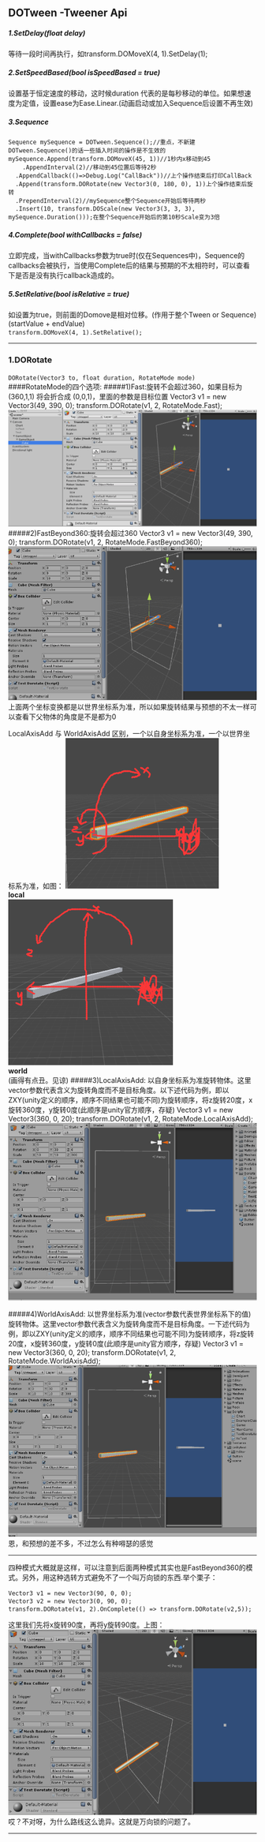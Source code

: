 ## DOTween -Tweener Api
##### 1.SetDelay(float delay)
等待一段时间再执行，如transform.DOMoveX(4, 1).SetDelay(1);
##### 2.SetSpeedBased(bool isSpeedBased = true)  
设置基于恒定速度的移动，这时候duration 代表的是每秒移动的单位。如果想速度为定值，设置ease为Ease.Linear.(动画启动或加入Sequence后设置不再生效)
##### 3.Sequence

    Sequence mySequence = DOTween.Sequence();//重点，不新建DOTween.Sequence()的话一些插入时间的操作是不生效的
    mySequence.Append(transform.DOMoveX(45, 1))//1秒内x移动到45
		.AppendInterval(2)//移动到45位置后等待2秒
      .AppendCallback(()=>Debug.Log("CallBack"))//上个操作结束后打印CallBack
      .Append(transform.DORotate(new Vector3(0, 180, 0), 1))上个操作结束后旋转
      .PrependInterval(2)//mySequence整个Sequence开始后等待两秒
      .Insert(10, transform.DOScale(new Vector3(3, 3, 3), mySequence.Duration()));在整个Sequence开始后的第10秒Scale变为3倍

##### 4.Complete(bool withCallbacks = false)  
立即完成，当withCallbacks参数为true时(仅在Sequences中)，Sequence的callbacks会被执行，当使用Complete后的结果与预期的不太相符时，可以查看下是否是没有执行callback造成的。  
##### 5.SetRelative(bool isRelative = true)  
如设置为true，则前面的Domove是相对位移。(作用于整个Tween or Sequence)(startValue + endValue)  
`transform.DOMoveX(4, 1).SetRelative();`

---
### 1.DORotate
`DORotate(Vector3 to, float duration, RotateMode mode)`  
####RotateMode的四个选项:
#####1)Fast:旋转不会超过360，如果目标为 (360,1,1)  将会折合成 (0,0,1)，里面的参数是目标位置
	Vector3 v1 = new Vector3(49, 390, 0);
	transform.DORotate(v1, 2, RotateMode.Fast);
![](pic/1.gif)
#####2)FastBeyond360:旋转会超过360
	Vector3 v1 = new Vector3(49, 390, 0);
	transform.DORotate(v1, 2, RotateMode.FastBeyond360);
![](pic/2.gif)
上面两个坐标变换都是以世界坐标系为准，所以如果旋转结果与预想的不太一样可以查看下父物体的角度是不是都为0

LocalAxisAdd 与 WorldAxisAdd 区别，一个以自身坐标系为准，一个以世界坐标系为准，如图：
![](pic/3.png)  
**local**  
![](pic/4.png)  
**world**  
(画得有点丑。见谅)
#####3)LocalAxisAdd: 以自身坐标系为准旋转物体。这里vector参数代表含义为旋转角度而不是目标角度。以下述代码为例，即以ZXY(unity定义的顺序，顺序不同结果也可能不同)为旋转顺序，将z旋转20度，x旋转360度，y旋转0度(此顺序是unity官方顺序，存疑)
    Vector3 v1 = new Vector3(360, 0, 20);
    transform.DORotate(v1, 2, RotateMode.LocalAxisAdd);
![](pic/5.gif)  

#####4)WorldAxisAdd: 以世界坐标系为准(vector参数代表世界坐标系下的值)旋转物体。这里vector参数代表含义为旋转角度而不是目标角度。一下述代码为例，即以ZXY(unity定义的顺序，顺序不同结果也可能不同)为旋转顺序，将z旋转20度，x旋转360度，y旋转0度(此顺序是unity官方顺序，存疑)
	Vector3 v1 = new Vector3(360, 0, 20);
	transform.DORotate(v1, 2, RotateMode.WorldAxisAdd);
![](pic/6.gif)  
恩，和预想的差不多，不过怎么有种嘚瑟的感觉  

---
四种模式大概就是这样，可以注意到后面两种模式其实也是FastBeyond360的模式。另外，用这种选转方式避免不了一个叫万向锁的东西.举个栗子：  

    Vector3 v1 = new Vector3(90, 0, 0);
    Vector3 v2 = new Vector3(0, 90, 0);
    transform.DORotate(v1, 2).OnComplete(() => transform.DORotate(v2,5));
这里我们先将x旋转90度，再将y旋转90度。上图：  
![](pic/7.gif)   
哎？不对呀，为什么路线这么诡异。这就是万向锁的问题了。

---

